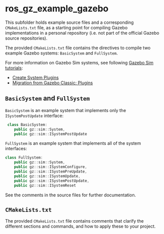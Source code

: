 # ros_gz_example_gazebo

This subfolder holds example source files and a corresponding `CMakeLists.txt` file, as a starting point for compiling Gazebo implementations in a personal repository (i.e. not part of the official Gazebo source repositories).

The provided `CMakeLists.txt` file contains the directives to compile two example Gazebo systems: `BasicSystem` and `FullSystem`.

For more information on Gazebo Sim systems, see following [Gazebo Sim tutorials](https://gazebosim.org/api/sim/7/tutorials.html):

- [Create System Plugins](https://gazebosim.org/api/sim/7/createsystemplugins.html)
- [Migration from Gazebo Classic: Plugins](https://gazebosim.org/api/sim/7/migrationplugins.html)


## `BasicSystem` and `FullSystem`

`BasicSystem` is an example system that implements only the `ISystemPostUpdate` interface:

```c++
 class BasicSystem:
    public gz::sim::System,
    public gz::sim::ISystemPostUpdate
```

`FullSystem` is an example system that implements all of the system interfaces:

```c++
class FullSystem:
    public gz::sim::System,
    public gz::sim::ISystemConfigure,
    public gz::sim::ISystemPreUpdate,
    public gz::sim::ISystemUpdate,
    public gz::sim::ISystemPostUpdate,
    public gz::sim::ISystemReset
```

See the comments in the source files for further documentation.

## `CMakeLists.txt`

The provided `CMakeLists.txt` file contains comments that clarify the different sections and commands, and how to apply these to your project.
